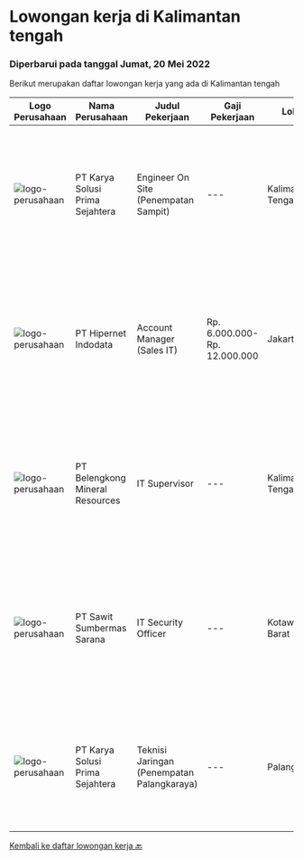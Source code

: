 
  # Lowongan kerja di Kalimantan tengah

  ### Diperbarui pada tanggal Jumat, 20 Mei 2022

  Berikut merupakan daftar lowongan kerja yang ada di Kalimantan tengah

  |Logo Perusahaan | Nama Perusahaan | Judul Pekerjaan | Gaji Pekerjaan | Lokasi | Deskripsi | Tanggal diunggah | Pranala |
  | -------------- | --------------- | --------------- | --------- | --------- | -------------- | ------- | ----------- |
  |![logo-perusahaan](https://image-service-cdn.seek.com.au/bb0f2c313297f2db3d497466b95d7da85644edc0/ee4dce1061f3f616224767ad58cb2fc751b8d2dc)|PT Karya Solusi Prima Sejahtera|Engineer On Site (Penempatan Sampit)|---|Kalimantan Tengah|Kualifikasi: Usia maksimal 28 tahun; Pendidikan minimal D3/S1 jurusan Teknik Telekomunikasi; Memiliki pengalaman minimal 1 tahun pada bidang Network...|Rabu, 18 Mei 2022|https://www.jobstreet.co.id/id/job/engineer-on-site-penempatan-sampit-3886558?token=0~c6b41a36-cfbb-4d3f-887c-628937bec7c3&sectionRank=1&jobId=jobstreet-id-job-3886558|
|![logo-perusahaan](https://image-service-cdn.seek.com.au/62148b692fdfbf4a4a11c7764913b8f0db15fa3f/ee4dce1061f3f616224767ad58cb2fc751b8d2dc)|PT Hipernet Indodata|Account Manager  (Sales IT)|Rp. 6.000.000-Rp. 12.000.000|Jakarta Barat|Qualification: Age maximum 35 years Minimum Diploma III from any field, preferably from Technology Information, System Information, Computer Science,...|Selasa, 17 Mei 2022|https://www.jobstreet.co.id/id/job/account-manager-sales-it-3885462?token=0~c6b41a36-cfbb-4d3f-887c-628937bec7c3&sectionRank=2&jobId=jobstreet-id-job-3885462|
|![logo-perusahaan](https://image-service-cdn.seek.com.au/aea2830a6a5ef7b23f5773b025191983b5991cc9/ee4dce1061f3f616224767ad58cb2fc751b8d2dc)|PT Belengkong Mineral Resources|IT Supervisor|---|Kalimantan Tengah|Kualifikasi: Pendidikan minimal S1 Teknik Komputer/Sistem Informasi/Teknik Informatika Usia minimal 32 tahun Pengalaman minimal 3 tahun untuk posisi...|Senin, 09 Mei 2022|https://www.jobstreet.co.id/id/job/it-supervisor-3874642?token=0~c6b41a36-cfbb-4d3f-887c-628937bec7c3&sectionRank=3&jobId=jobstreet-id-job-3874642|
|![logo-perusahaan](https://image-service-cdn.seek.com.au/b8e646e0eba6bfddcf0e46550221e58c0412528e/ee4dce1061f3f616224767ad58cb2fc751b8d2dc)|PT Sawit Sumbermas Sarana|IT Security Officer|---|Kotawaringin Barat|Menjaga keamanan layanan IT dan memberikan dukungan teknis serta pemeliharaan sesuai dengan Standar Operasional Prosedur Keamanan IT. Persyaratan:...|Jumat, 06 Mei 2022|https://www.jobstreet.co.id/id/job/it-security-officer-3862301?token=0~c6b41a36-cfbb-4d3f-887c-628937bec7c3&sectionRank=4&jobId=jobstreet-id-job-3862301|
|![logo-perusahaan](https://image-service-cdn.seek.com.au/bb0f2c313297f2db3d497466b95d7da85644edc0/ee4dce1061f3f616224767ad58cb2fc751b8d2dc)|PT Karya Solusi Prima Sejahtera|Teknisi Jaringan (Penempatan Palangkaraya)|---|Palangkaraya|Pendidikan minimal SMK Teknik Komputer &amp; Jaringan Usia Maksimal 30 tahun Lulusan D3 Teknik Telekomunikasi/ S1 Teknik Informatika dipersilahkan...|Sabtu, 30 April 2022|https://www.jobstreet.co.id/id/job/teknisi-jaringan-penempatan-palangkaraya-3862210?token=0~c6b41a36-cfbb-4d3f-887c-628937bec7c3&sectionRank=5&jobId=jobstreet-id-job-3862210|


  [Kembali ke daftar lowongan kerja 🔙](../README.md#daftar-lowongan-kerja)
  